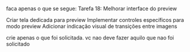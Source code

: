 faca apenas o que se segue:
Tarefa 18: Melhorar interface do preview

Criar tela dedicada para preview
Implementar controles específicos para modo preview
Adicionar indicação visual de transições entre imagens

crie apenas o que foi solicitada. vc nao deve fazer aquilo que nao foi solicitado
